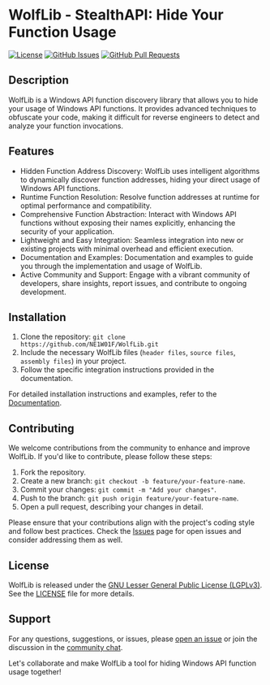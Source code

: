 # WolfLib - StealthAPI: Hide Your Function Usage

[![License](https://img.shields.io/badge/License-GNU%20LGPLv3-blue.svg)](https://www.gnu.org/licenses/lgpl-3.0.en.html)
[![GitHub Issues](https://img.shields.io/github/issues/NE1W01F/WolfLib.svg)](https://github.com/NE1W01F/WolfLib/issues)
[![GitHub Pull Requests](https://img.shields.io/github/issues-pr/NE1W01F/WolfLib.svg)](https://github.com/NE1W01F/WolfLib/pulls)

## Description
WolfLib  is a Windows API function discovery library that allows you to hide your usage of Windows API functions. It provides advanced techniques to obfuscate your code, making it difficult for reverse engineers to detect and analyze your function invocations.

## Features
- Hidden Function Address Discovery: WolfLib uses intelligent algorithms to dynamically discover function addresses, hiding your direct usage of Windows API functions.
- Runtime Function Resolution: Resolve function addresses at runtime for optimal performance and compatibility.
- Comprehensive Function Abstraction: Interact with Windows API functions without exposing their names explicitly, enhancing the security of your application.
- Lightweight and Easy Integration: Seamless integration into new or existing projects with minimal overhead and efficient execution.
- Documentation and Examples: Documentation and examples to guide you through the implementation and usage of WolfLib.
- Active Community and Support: Engage with a vibrant community of developers, share insights, report issues, and contribute to ongoing development.

## Installation
1. Clone the repository: `git clone https://github.com/NE1W01F/WolfLib.git`
2. Include the necessary WolfLib files (`header files`, `source files`, `assembly files`) in your project.
3. Follow the specific integration instructions provided in the documentation.

For detailed installation instructions and examples, refer to the [Documentation](https://github.com/NE1W01F/WolfLib/wiki).

## Contributing
We welcome contributions from the community to enhance and improve WolfLib. If you'd like to contribute, please follow these steps:

1. Fork the repository.
2. Create a new branch: `git checkout -b feature/your-feature-name`.
3. Commit your changes: `git commit -m "Add your changes"`.
4. Push to the branch: `git push origin feature/your-feature-name`.
5. Open a pull request, describing your changes in detail.

Please ensure that your contributions align with the project's coding style and follow best practices. Check the [Issues](https://github.com/NE1W01F/WolfLib/issues) page for open issues and consider addressing them as well.

## License
WolfLib is released under the [GNU Lesser General Public License (LGPLv3)](https://www.gnu.org/licenses/lgpl-3.0.en.html). See the [LICENSE](LICENSE) file for more details.

## Support
For any questions, suggestions, or issues, please [open an issue](https://github.com/NE1W01F/WolfLib/issues) or join the discussion in the [community chat](https://gitter.im/NE1W01F/WolfLib).

Let's collaborate and make WolfLib a tool for hiding Windows API function usage together!
